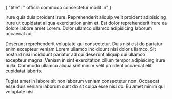 {
  "title": " officia commodo consectetur mollit in"
}

Irure quis duis proident irure. Reprehenderit aliquip velit proident adipisicing irure ut cupidatat aliqua exercitation anim et. Est dolor reprehenderit irure ea dolore labore amet Lorem. Dolor ullamco ullamco adipisicing laborum occaecat ad.

Deserunt reprehenderit voluptate qui consectetur. Duis nisi est do pariatur enim excepteur veniam Lorem ullamco incididunt nisi dolor ullamco. Sit nostrud nisi incididunt pariatur ad qui deserunt aliquip qui ullamco excepteur magna. Veniam in sint exercitation cillum tempor adipisicing irure nulla. Commodo ullamco aliqua sint minim velit proident occaecat elit cupidatat laboris.

Fugiat amet in labore sit non laborum veniam consectetur non. Occaecat esse duis veniam laborum sunt do sit culpa esse nisi do. Eu amet minim qui voluptate nisi.